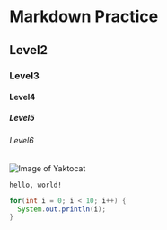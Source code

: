 # Markdown Practice
## Level2
### Level3
#### Level4
##### Level5
###### Level6
![Image of Yaktocat](https://octodex.github.com/images/yaktocat.png)

```
hello, world!
```

```java
for(int i = 0; i < 10; i++) {
  System.out.println(i);
}
```
